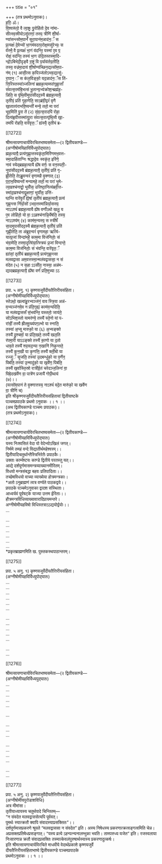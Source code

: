 +++
title = "०१"

+++
(तत्र प्रथमोऽनुवाकः)।  
ह॒रिः॒ ॐ।  
वि॒श्वरू॑पो॒ वै त्वा॒ष्ट्रः पु॒रोहि॑तो दे॒व ना॑मा-  
सीत्स्व॒स्रीयोऽसु॑राणां॒ तस्य॒ त्रीणि॑ शी॒र्षा-  
ण्या॑सन्त्सोम॒पानँ॑ सुरा॒पान॑म॒न्नाद॑न॒ँ स  
प्र॒त्यक्षं॑ दे॒वेभ्यो॑ भा॒गम॑वदत्प॒रोक्ष॒मसु॑रेभ्यः॒ स  
र्व॑स्भै॒ वै प्र॒त्यक्षं॑ भा॒गं व॑दन्ति॒ यस्मा॑ ए॒व प॒  
रोक्षं॒ वद॑न्ति॒ तस्य॑ भा॒ग उ॑दि॒तस्तस्मा॒दि-  
न्द्रो॑ऽबिभेदी॒दृङ्वै रा॒ष्ट्रं वि प॒र्याव॑र्तय॒तीति॒  
तस्य॒ वज्र॑मा॒दाय॑ शी॒र्षाण्य॑च्छिन॒द्यत्सो॑म॒पा-  
न॑म् (१) आसी॒त्स क॒पिञ्ज॑लोऽभव॒द्यत्सु॑-  
रा॒पान॒ ँ स क॑ल॒विङ्को॒ यद॒न्नाद॑न॒ँस ति॑-  
त्ति॒रिस्तस्या॑ञ्जलिना॑ ब्रह्मह॒त्यामपा॑गृह्णा॒त्ताँ  
सं॑वत्स॒रम॑बि॒भत्सं भू॒तान्य॒भ्य॑क्रोश॒न्ब्रह्म॑ह॒-  
न्निति॒ स पृ॑थि॒वीमुपा॑सीदद॒स्यै ब्र॑ह्मह॒त्यायै॒  
तृती॑यं॒ प्रति॑ गृहा॒णेति॒ साऽब्र॑वी॒द्वरं॑ वृणै  
खा॒तात्प॑राभवि॒ष्यन्ती॑ मन्ये॒ ततो॒ मा परा॑  
भूव॒मिति॑ पु॒रा ते॑ (२) सं॒व॒त्स॒रादपि॑ रोहा॒  
दित्य॑ब्र॒वीत्तस्मा॑त्पु॒रा सं॑वत्स॒रात्पृ॑थि॒व्यै खा॒-  
तमपि॑ रोहति॒ वारे॑वृत्त॒ँ ह्य॑स्यै॒ तृतीयं ब्र-

[[1272]]

श्रीमत्सायणाचार्यविरचितभाष्यसमेता—(२ द्वितीयकाण्डे—  
(अग्नीषोमयिहाविर्विध्युपोद्घातः)  
ह्मह॒त्यायै॒ प्रत्य॑गृह्णा॒त्तस्वकृ॑ता॒मिरि॑णमभ॒वत्त-  
स्मा॒दाहि॑ताग्निः श्रद्धादे॒वः स्वकृ॑त॒ इरि॑णे॒  
नाव॑ स्येद्ब्रह्मह॒त्यायै ह्ये॑ष वर्णः॒ स वन॒स्पती॒-  
नुपा॑सीदद॒स्यै ब्र॑ह्मह॒त्यायै॒ तृती॑यं॒ प्रति॑ गृ-  
ह्णी॒तेति॒ तेऽब्रु॒वन्वरं॑ वृणामहै वृ॒क्णात् (३)  
प॒रा॒भ॒विष्यन्तो॑ मन्यामहे॒ ततो॒ मा परा॑ भृ॒मे-  
त्या॒व्रश्च॑नाद्वो॒ भूयांँ॑स॒ उत्तिष्ठा॒नित्य॑ब्रवी॒त्त-  
स्मा॑दा॒व्रश्च॑नाद्वृ॒क्षाणां॒ भूयाँ॑स॒ उत्ति॑-  
ष्ठन्ति वारे॑वृ॒तँ॑ ह्ये॒षां॑ तृती॑यं ब्रह्मह॒त्यायै॒ प्रत्य॑  
गृह्ण॒न्त्स नि॑र्या॒सो॑ ऽभव॒त्तस्मा॑न्निर्या॒सस्य॒  
नाऽऽश्यं॑ ब्रह्मह॒त्यायै ह्ये॑ष वर्णोऽथो खलु॒ य  
ए॒व लोहि॑तो॒ यो वा॒ ऽऽव्रश्च॑नान्नि॒र्येष॑ति॒ तस्य॒  
नाऽऽश्य॑म् (४) काम॑म॒न्यस्य॒ स स्त्री॑षँ  
सा॒दमुपासीदद॒स्यै ब्र॑ह्मह॒त्यायै॒ तृती॑यं॒ प्रति॑  
गृह्णी॒तेति॒ ता अ॑ब्रुव॒न्वरं॑ वृणामहा॒ ऋत्वि॑-  
यात्प्र॒जां विन्दा॑महै॒ काम॒मा विज॑नितोः॒ सं  
भ॑वा॒मेति॒ तस्मा॒दृत्वि॑या॒त्स्त्रियः॑ प्र॒जां विन्दन्ते॒  
काम॒मा विज॑नितोः॒ सं भ॑वन्ति॒ वारे॑वृत॒ँ  
ह्या॑सां॒ तृती॑यं ब्रह्मह॒त्यायै॒ प्रत्य॑गृह्ण॒न्त्सा  
मलवद्वासा अम॒वत्तस्मा॒न्मल॑वद्वाससा॒ न सं  
व॑देत (५) न स॒हा ऽऽसी॑त॒ नास्या॒ अन्न॑म-  
द्यादब्रह्मह॒त्यायै॒ ह्ये॑षा वर्ण॑ प्रति॒मुच्या ऽऽ

[[1273]]

प्रपा. ५ अनु. १) कृष्णयजुर्वेदीयतैत्तिरीयसंहिता।  
(अग्नीषोमीयहविर्विध्युपोद्घातः)  
स्तेऽथो॒ खल्वा॑हु॒रभ्यञ्ज॑नं॒ वाव स्त्रि॒या अन्न॑-  
म॒भ्यञ्ज॑नमे॒व न प्र॑ति॒गृह्यं॒ काम॑म॒न्यदिति॒  
या मल॑वद्वाससँ सं॒भव॑न्ति॒ यस्ततो॒ जाय॑ते॒  
सो॑ऽभिश॒स्तो यामर॑ण्ये॒ तस्यै॑ स्ते॒नो यां प-  
रा॑चीं॒ तस्यै ह्रीतमु॒ख्य॑पग॒ल्भो या स्नाति॒  
तस्या॑ अ॒प्सु मारुको॒ या (६) अ॒भ्यङ्क्ते  
तस्यै॑ दु॒श्चर्मा॒ या प्र॑लि॒खते॒ तस्यै॑ खल॒ति  
र॑पमा॒री याऽऽङ्क्ते तस्यै॑ का॒णो या द॒तो  
धाव॒ते तस्यै॑ श्या॒वद॒न्या न॒खानि॑ निकृ॒न्तते॒  
तस्यै॑ कुन॒खी या कृ॒णत्ति॒ तस्यै॑ क्ली॒बो या  
रज्‍जु॑ँ सृ॒जति॒ तस्या॑ उ॒दबन्धु॑को॒ या प॒र्णेन॒  
पिब॑ति॒ तस्या॑ उ॒न्मादु॑को॒ या ख॒र्वेण॒ पिब॑ति॒  
तस्यै॑ ख॒र्वास्ति॒स्रो रात्री॑र्व्र॒तं चरेदञ्ज॒लिना॑ वा॒  
पिबे॒दख॑र्वेण वा॒ पात्रे॑ण प्रजायै॑ गोपी॒थाय॑  
(७)।।  
(यत्सो॑म॒पानं ते वृ॒क्णात्तस्य॒ नाऽश्यं॑ वदे॒त मारु॑को॒ या खर्वेण  
वा॒ त्रीणि॑ च)  
इति श्रीकृष्णयजुर्वेदीयतैत्तिरीयसंहितायां द्वितीयाष्टके  
पञ्चमप्रपाठके प्रथमो ऽनुवाकः ।। १ ।।  
(अथ द्वितीयकाण्डे पञ्चमः प्रपाठकः)।  
(तत्र प्रथमोऽनुवाकः)।

[[1274]]

श्रीमत्सायणाचार्यविरचितभाष्यसमेता—(२ द्वितीयकाण्डे—  
(अग्नीषोमीयहविर्विध्युपोद्घातः)  
यस्य निःश्वसितं वेदा यो वेदेभ्योऽखिलं जगत्।  
निर्ममे तमहं वन्दे विद्यातीर्थमहेश्वरम्।।  
द्वितीयादिचतुर्थान्तैस्त्रिभिरेतैः प्रपाठकैः।  
उक्ताः काम्येष्टयः काण्डे द्वितीये परतस्तु यत्।।  
आद्ये दर्शपूर्णमासमन्त्रव्याख्यानमीरितम्।  
विधयो मन्त्रसंबद्धा बहवः प्रतिपादिताः।।  
तच्छेषविधयो वाच्या व्याख्येया होत्रमन्त्रकाः।  
*अतो ऽनुब्राह्मणं त्वत्र वर्ण्यते पाठकद्वये।।  
प्रपाठके पञ्चमेऽनुवाका द्वादश संस्थिताः।  
आध्वर्यवं पूर्वषट्के याज्या उत्तम ईरिताः।।  
हौत्रमन्त्रविधिव्याख्यावारादिप्रायमन्तरे।  
अग्नीषोमीयहविषो विधिस्तत्राऽऽद्ययोर्द्वयोः।।  
...  

...  
...  
...  
...  
...   
...  
*प्रकृतब्राह्मणमिति ख. पुस्तकस्थपाठान्तरम्।

[[1275]]

प्रपा. ५ अनु. १) कृष्णयजुर्वेदीयतैत्तिरीयसंहिता।  
(अग्नीषोमीयहविर्विध्युपोद्घातः)  
...   
...  
...  
...  
...  
...   

...  
...  
...   
...  
...  

...  
...  

[[1276]]

श्रीमत्सायणाचार्यविरचितभाष्यसमेता—(२ द्वितीयकाण्डे—  
(अग्नीषोमीयहविर्विध्यपुद्घातः)  
...  
...  
...  
...  
...  

...

...  
...  
...  

...  
...  
...  
...  

...  
...  


[[1277]]

प्रपा. ५ अनु. २) कृष्णयजुर्वेदीयतैत्तिरीयसंहिता।  
(अग्नीषोमीयपुरोडाशविधिः)  
अत्र मीमांसा।  
तृतीयाध्यायस्य चतुर्थपादे चिन्तितम्—  
“न संवदेत मलवद्वाससेत्यपि पूर्ववत्।  
पुमर्थः स्यात्क्रतौ क्वापि संवादस्याप्रसक्तितः”।।  
दर्शपूर्णमासप्रकरणे श्रूयते “मलवद्वाससा न संवदेत” इति। अस्य निषेधस्य प्रकरणात्क्रत्वङ्गत्वमिति चेन्न। अप्रसक्तप्रतिषेधप्रसङ्गात्। “यस्य व्रत्ये ऽहन्पत्न्यनालम्भुका भवति। तामपरुध्य यजेत” इति। रजस्वलाया निःसारणान्न क्रतौ संवादप्रसक्तिः तस्मात्केवलंपुरुषार्थस्यास्य प्रकरणादुत्कर्षः।  
इति श्रीमत्सायणाचार्यविरचिते माधवीये वेदार्थप्रकाशे कृष्णयजुर्वे  
दीयतैत्तिरीयसंहिताभाष्ये द्वितीयकाण्डे पञ्चमप्रपाठके  
प्रथमोऽनुवाकः ।। १ ।।  
